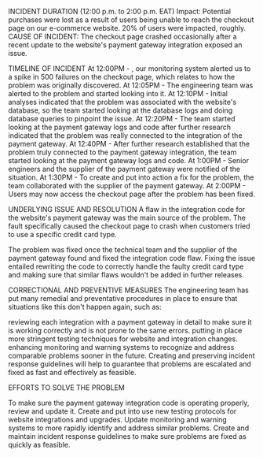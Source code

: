 INCIDENT DURATION
(12:00 p.m. to 2:00 p.m. EAT) Impact: Potential purchases were lost as a result of users being unable to reach the checkout page on our e-commerce website. 20% of users were impacted, roughly.
CAUSE OF INCIDENT: The checkout page crashed occasionally after a recent update to the website's payment gateway integration exposed an issue.


TIMELINE OF INCIDENT
At 12:00PM - , our monitoring system alerted us to a spike in 500 failures on the checkout page, which relates to how the problem was originally discovered.
At 12:05PM - The engineering team was alerted to the problem and started looking into it.
At 12:10PM - Initial analyses indicated that the problem was associated with the website's database, so the team started looking at the database logs and doing database queries to pinpoint the issue.
At 12:20PM - The team started looking at the payment gateway logs and code after further research indicated that the problem was really connected to the integration of the payment gateway.
At 12:40PM - After further research established that the problem truly connected to the payment gateway integration, the team started looking at the payment gateway logs and code.
At 1:00PM - Senior engineers and the supplier of the payment gateway were notified of the situation.
At 1:30PM - To create and put into action a fix for the problem, the team collaborated with the supplier of the payment gateway.
At 2:00PM - Users may now access the checkout page after the problem has been fixed.


UNDERLYING ISSUE AND RESOLUTION
A flaw in the integration code for the website's payment gateway was the main source of the problem. The fault specifically caused the checkout page to crash when customers tried to use a specific credit card type.

The problem was fixed once the technical team and the supplier of the payment gateway found and fixed the integration code flaw. Fixing the issue entailed rewriting the code to correctly handle the faulty credit card type and making sure that similar flaws wouldn't be added in further releases.

CORRECTIONAL AND PREVENTIVE MEASURES
The engineering team has put many remedial and preventative procedures in place to ensure that situations like this don't happen again, such as:

reviewing each integration with a payment gateway in detail to make sure it is working correctly and is not prone to the same errors. putting in place more stringent testing techniques for website and integration changes. enhancing monitoring and warning systems to recognize and address comparable problems sooner in the future. Creating and preserving incident response guidelines will help to guarantee that problems are escalated and fixed as fast and effectively as feasible.

EFFORTS TO SOLVE THE PROBLEM

To make sure the payment gateway integration code is operating properly, review and update it. Create and put into use new testing protocols for website integrations and upgrades. Update monitoring and warning systems to more rapidly identify and address similar problems. Create and maintain incident response guidelines to make sure problems are fixed as quickly as feasible.


